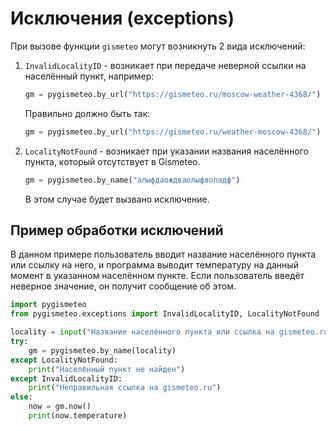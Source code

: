 # Исключения (exceptions)

При вызове функции `gismeteo` могут возникнуть 2 вида исключений:

1. `InvalidLocalityID` - возникает при передаче неверной ссылки на населённый пункт, например:
   ```python
   gm = pygismeteo.by_url("https://gismeteo.ru/moscow-weather-4368/")
   ```
   Правильно должно быть так:
   ```python
   gm = pygismeteo.by_url("https://gismeteo.ru/weather-moscow-4368/")
   ```
2. `LocalityNotFound` - возникает при указании названия населённого пункта, который отсутствует в Gismeteo.
   ```python
   gm = pygismeteo.by_name("алыфдаождваолыфволадф")
   ```
   В этом случае будет вызвано исключение.

## Пример обработки исключений

В данном примере пользователь вводит название населённого пункта или ссылку на него, и программа выводит температуру на данный момент в указанном населённом пункте. Если пользователь введёт неверное значение, он получит сообщение об этом.

```python
import pygismeteo
from pygismeteo.exceptions import InvalidLocalityID, LocalityNotFound

locality = input("Название населённого пункта или ссылка на gismeteo.ru: ")
try:
    gm = pygismeteo.by_name(locality)
except LocalityNotFound:
    print("Населённый пункт не найден")
except InvalidLocalityID:
    print("Неправильная ссылка на gismeteo.ru")
else:
    now = gm.now()
    print(now.temperature)
```
